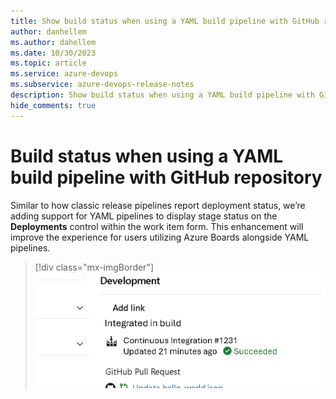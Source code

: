 ```yaml
---
title: Show build status when using a YAML build pipeline with GitHub repository
author: danhellem
ms.author: dahellem
ms.date: 10/30/2023
ms.topic: article
ms.service: azure-devops
ms.subservice: azure-devops-release-notes
description: Show build status when using a YAML build pipeline with GitHub repository
hide_comments: true
---
```


# Build status when using a YAML build pipeline with GitHub repository

Similar to how classic release pipelines report deployment status, we’re adding support for YAML pipelines to display stage status on the **Deployments** control within the work item form. This enhancement will improve the experience for users utilizing Azure Boards alongside YAML pipelines.

> [!div class="mx-imgBorder"]
> ![screen shot example of github build status on work item form](media\boards-build-status-on-yaml-gh-repo.png)